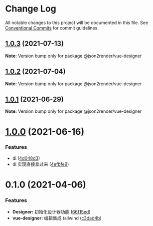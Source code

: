 # Change Log

All notable changes to this project will be documented in this file.
See [Conventional Commits](https://conventionalcommits.org) for commit guidelines.

## [1.0.3](https://github.com/fyl080801/json-to-render/compare/@json2render/vue-designer@1.0.2...@json2render/vue-designer@1.0.3) (2021-07-13)

**Note:** Version bump only for package @json2render/vue-designer





## [1.0.2](https://github.com/fyl080801/json-to-render/compare/@json2render/vue-designer@1.0.1...@json2render/vue-designer@1.0.2) (2021-07-04)

**Note:** Version bump only for package @json2render/vue-designer





## [1.0.1](https://github.com/fyl080801/json-to-render/compare/@json2render/vue-designer@1.0.0...@json2render/vue-designer@1.0.1) (2021-06-29)

**Note:** Version bump only for package @json2render/vue-designer





# [1.0.0](https://github.com/fyl080801/json-to-render/compare/@json2render/vue-designer@0.1.0...@json2render/vue-designer@1.0.0) (2021-06-16)


### Features

* di ([4d048d3](https://github.com/fyl080801/json-to-render/commit/4d048d354c4930ad6e4aa3e57a1a03f59362bcc0))
* di 实现直接拿过来 ([4efbfe9](https://github.com/fyl080801/json-to-render/commit/4efbfe98750a20169e84a9af38c27e2da6513e6b))





# 0.1.0 (2021-04-06)


### Features

* **Designer:** 初始化设计器功能 ([66f15ed](https://github.com/fyl080801/json-to-render/commit/66f15ed6e31bf74344f22050a736b29f829a9f8a))
* **vue-designer:** 编辑集成 tailwind ([c3dad4b](https://github.com/fyl080801/json-to-render/commit/c3dad4bc41b594362d59b34e12fe7d2dfc82fdbb))
